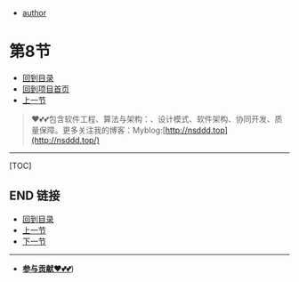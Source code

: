 + [author](https://github.com/3293172751)
# 第8节
+ [回到目录](../README.md)
+ [回到项目首页](../../README.md)
+ [上一节](7.md)
> ❤️💕💕包含软件工程、算法与架构：、设计模式、软件架构、协同开发、质量保障。更多关注我的博客：Myblog:[http://nsddd.top](http://nsddd.top/)
---
[TOC]





## END 链接
+ [回到目录](../README.md)
+ [上一节](7.md)
+ [下一节](9.md)
---
+ [**参与贡献❤️💕💕**](https://nsddd.top/archives/contributors))